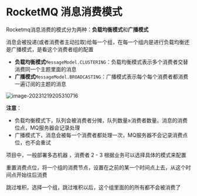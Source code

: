 # RocketMQ 消息消费模式

Rocketmq消息消费的模式分为两种：**负载均衡模式**和**广播模式**

消息会被投递(或者消费者主动拉取)给每一个组，在每一个组内是进行负载均衡还是广播模式，是看这个消费者组的配置

- **负载均衡模式**`MessageModel.CLUSTERING`：负载均衡模式表示多个消费者交替消费同一个主题里面的消息
- **广播模式**`MessageModel.BROADCASTING`：广播模式表示每个每个消费者都消费一遍订阅的主题的消息

![image-20231219205310716](https://cdn.jsdelivr.net/gh/letengzz/tc2/img202312192053776.png)

**注意**：

- 负载均衡模式下，队列会被消费者分摊，队列数量≥消费者数量。消息的消费位点，MQ服务器会记录处理
- 广播模式下，消息会被每一个消费者都处理一次，MQ服务器不会记录消费点位，也不会重试

项目中，一般部署多态机器 ，消费者 2  -  3  根据业务可以选择具体的模式来配置

重置消费点位，将一个组的消费节点，设置在之前的某一个时间点上去，从这个时间点开始往后消费

跳过堆积，选择一个组，跳过堆积以后，这个组里面的的所有都不会被消费了